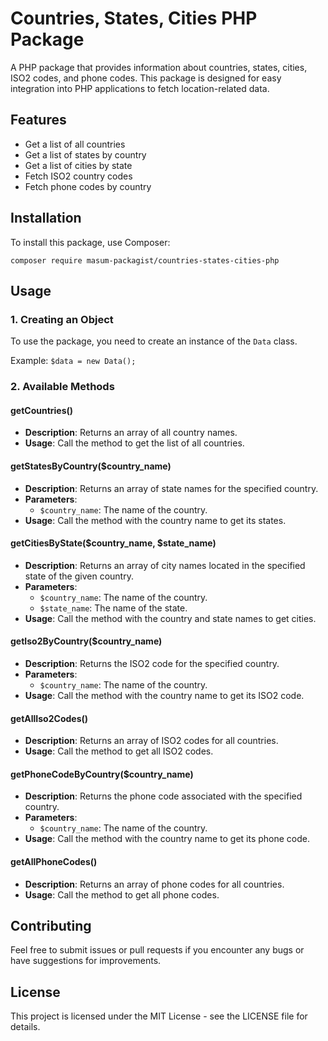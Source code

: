 # Countries, States, Cities PHP Package

A PHP package that provides information about countries, states, cities, ISO2 codes, and phone codes. This package is designed for easy integration into PHP applications to fetch location-related data.

## Features
- Get a list of all countries
- Get a list of states by country
- Get a list of cities by state
- Fetch ISO2 country codes
- Fetch phone codes by country

## Installation

To install this package, use Composer:

`composer require masum-packagist/countries-states-cities-php`

## Usage

### 1. Creating an Object

To use the package, you need to create an instance of the `Data` class.

Example: 
`$data = new Data();`

### 2. Available Methods

#### getCountries()
- **Description**: Returns an array of all country names.
- **Usage**: Call the method to get the list of all countries.

#### getStatesByCountry($country_name)
- **Description**: Returns an array of state names for the specified country.
- **Parameters**: 
  - `$country_name`: The name of the country.
- **Usage**: Call the method with the country name to get its states.

#### getCitiesByState($country_name, $state_name)
- **Description**: Returns an array of city names located in the specified state of the given country.
- **Parameters**: 
  - `$country_name`: The name of the country.
  - `$state_name`: The name of the state.
- **Usage**: Call the method with the country and state names to get cities.

#### getIso2ByCountry($country_name)
- **Description**: Returns the ISO2 code for the specified country.
- **Parameters**: 
  - `$country_name`: The name of the country.
- **Usage**: Call the method with the country name to get its ISO2 code.

#### getAllIso2Codes()
- **Description**: Returns an array of ISO2 codes for all countries.
- **Usage**: Call the method to get all ISO2 codes.

#### getPhoneCodeByCountry($country_name)
- **Description**: Returns the phone code associated with the specified country.
- **Parameters**: 
  - `$country_name`: The name of the country.
- **Usage**: Call the method with the country name to get its phone code.

#### getAllPhoneCodes()
- **Description**: Returns an array of phone codes for all countries.
- **Usage**: Call the method to get all phone codes.

## Contributing

Feel free to submit issues or pull requests if you encounter any bugs or have suggestions for improvements.

## License

This project is licensed under the MIT License - see the LICENSE file for details.
